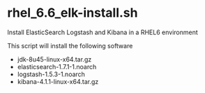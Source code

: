 # rhel_6.6_elk-install.sh
Install ElasticSearch Logstash and Kibana in a RHEL6 environment

This script will install the following software
  - jdk-8u45-linux-x64.tar.gz
  - elasticsearch-1.7.1-1.noarch
  - logstash-1.5.3-1.noarch
  - kibana-4.1.1-linux-x64.tar.gz
